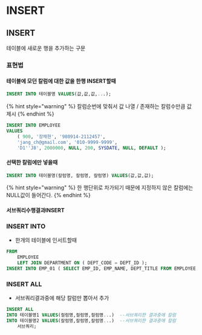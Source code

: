 # INSERT

## INSERT

테이블에 새로운 행을 추가하는 구문

### 표현법

#### 

#### 테이블에 모던 칼럼에 대한 값을 한행 INSERT할때

```sql
INSERT INTO 테이블명 VALUES(값,값,값,...);
```

{% hint style="warning" %}
칼럼순번에 맞춰서 값 나열 / 존재하는 칼럼수만큼 값 제시
{% endhint %}

```sql
INSERT INTO EMPLOYEE
VALUES
	( 900, '장채현', '980914-2112457', 
	'jang_ch@gmail.com', '010-9999-9999',
	'D1''J8', 2000000, NULL, 200, SYSDATE, NULL, DEFAULT );
```

#### 

#### 선택한 칼럼에만 넣을때

```sql
INSERT INTO 테이블명(칼럼명, 칼럼명, 칼럼명) VALUES(값,값,값);
```

{% hint style="warning" %}
한 행단위로 차가되기 때문에 지정하지 않은 칼럼에는 NULL값이 들어간다.
{% endhint %}

#### 

#### 서브쿼리수행결과INSERT

### INSERT INTO

* 한개의 테이블에 인서트할때

```sql
FROM
	EMPLOYEE
	LEFT JOIN DEPARTMENT ON ( DEPT_CODE = DEPT_ID );
INSERT INTO EMP_01 ( SELECT EMP_ID, EMP_NAME, DEPT_TITLE FROM EMPLOYEE LEFT JOIN DEPARTMENT ON ( DEPT_CODE = DEPT_ID ); )
```



### INSERT ALL

* 서브쿼리결과중에 해당 칼럼만 뽑아서 추가

```sql
INSERT ALL
INTO 테이블명1 VALUES(컬럼명,컬럼명,컬럼명...)  --서브쿼리한 결과중에 칼럼
INTO 테이블명2 VALUES(칼럼명,칼럼명,칼럼명...)  --서브쿼리한 결과중에 칼럼
    서브쿼리;
```




